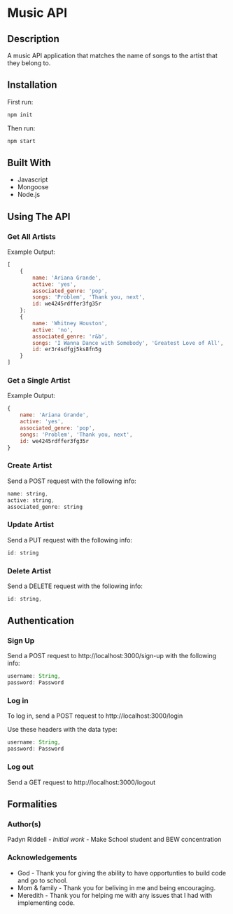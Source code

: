 # Music API

## Description

A music API application that matches the name of songs to the artist that they belong to.

## Installation

First run:
```js
npm init
```

Then run:
```js
npm start
```

## Built With

* Javascript
* Mongoose
* Node.js

## Using The API
### Get All Artists

Example Output:
```js
[
    {
        name: 'Ariana Grande',
        active: 'yes',
        associated_genre: 'pop',
        songs: 'Problem', 'Thank you, next',
        id: we4245rdffer3fg35r
    };
    {
        name: 'Whitney Houston',
        active: 'no',
        associated_genre: 'r&b',
        songs: 'I Wanna Dance with Somebody', 'Greatest Love of All',
        id: er3r4sdfgj5ks8fn5g
    }
]
```

### Get a Single Artist

Example Output:
```js
{
    name: 'Ariana Grande',
    active: 'yes',
    associated_genre: 'pop',
    songs: 'Problem', 'Thank you, next',
    id: we4245rdffer3fg35r
}
```

### Create Artist

Send a POST request with the following info:

```js
name: string,
active: string,
associated_genre: string
```

### Update Artist

Send a PUT request with the following info:

```js
id: string
```

### Delete Artist

Send a DELETE request with the following info:

```js
id: string,
```

<!-- ### Get All Songs

Example Output:
```js
[
    {
        title: 'Thank you, next',
        released: 'November 3, 2018',
        album: 'Thank you, next',
        artist: 'Ariana Grande'
    };
    {
        title: 'I Wanna Dance With Somebody',
        released: 'May 2, 1987',
        album: 'Whitney',
        artist: 'Whitney Houstin'
    }
]
```

### Get a Single Song

Example Output:
```js
{
    title: 'Thank you, next',
    released: 'November 3, 2018',
    album: 'Thank you, next',
    artist: 'Ariana Grande'
};
``` -->


<!-- ### Create Song

```js
name: string,
released: string,
album: string
```

### Update Song

Send a PUT request with the following info:

```js
id: string
```

### Delete Song

Send a DELETE request with the following info:

```js
id: string,
``` -->

## Authentication
### Sign Up

Send a POST request to http://localhost:3000/sign-up with the following info:

```js
username: String,
password: Password
```

### Log in

To log in, send a POST request to http://localhost:3000/login

Use these headers with the data type:

```js
username: String,
password: Password
```

### Log out

Send a GET request to http://localhost:3000/logout

## Formalities
### Author(s)

Padyn Riddell - <i>Initial work</i> - Make School student and BEW concentration

### Acknowledgements

* God - Thank you for giving the ability to have opportunties to build code and go to school.
* Mom & family - Thank you for beliving in me and being encouraging.
* Meredith - Thank you for helping me with any issues that I had with implementing code.